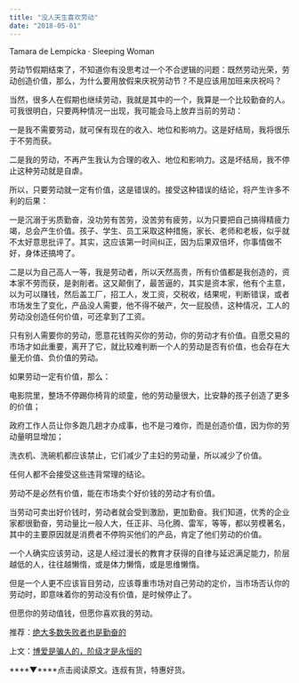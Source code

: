 ```yaml
---
title: "没人天生喜欢劳动"
date: "2018-05-01"
---
```


Tamara de Lempicka · Sleeping Woman

劳动节假期结束了，不知道你有没思考过一个不合逻辑的问题：既然劳动光荣，劳动创造价值，那么，为什么要用放假来庆祝劳动节？不是应该用加班来庆祝吗？

当然，很多人在假期也继续劳动，我就是其中的一个，我算是一个比较勤奋的人。可我很明白，只要两种情况一出现，我可能会马上放弃当前的劳动：

一是我不需要劳动，就可保有现在的收入、地位和影响力。这是好结局，我将很乐于不劳而获。

二是我的劳动，不再产生我认为合理的收入、地位和影响力。这是坏结局，我不停止这种劳动就是自虐。

所以，只要劳动就一定有价值，这是错误的。接受这种错误的结论，将产生许多不利的后果：

一是沉溺于劣质勤奋，没功劳有苦劳，没苦劳有疲劳，以为只要把自己搞得精疲力竭，总会产生价值。孩子、学生、员工采取这种措施，家长、老师和老板，似乎就不太好意思批评了。其实，这应该第一时间纠正，因为后果双倍坏，你事情做不好，身体还搞垮了。

二是以为自己高人一等，我是劳动者，所以天然高贵，所有价值都是我创造的，资本家不劳而获，是剥削者。这又颠倒了，最苦逼的，其实是资本家，他有个主意，以为可以赚钱，然后盖工厂，招工人，发工资，交税收，结果呢，判断错误，或者市场发生了变化，产品没人需要，他不得不破产，欠一屁股债，这种情况，工人的劳动没创造任何价值，可还拿到了工资。

只有别人需要你的劳动，愿意花钱购买你的劳动，你的劳动才有价值。自愿交易的市场才如此重要，离开了它，就比较难判断一个人的劳动是否有价值，也会存在大量无价值、负价值的劳动。

如果劳动一定有价值，那么：

电影院里，整场不停踢你椅背的顽童，他的劳动量很大，比安静的孩子创造了更多的价值；

政府工作人员让你多跑几趟才办成事，也不是刁难你，而是创造价值，因为你的劳动量明显增加；

洗衣机、洗碗机都应该禁止，它们减少了主妇的劳动量，所以减少了价值。

任何人都不会接受这些违背常理的结论。

劳动不是必然有价值，能在市场卖个好价钱的劳动才有价值。

当劳动可卖出好价钱时，劳动者就会受到激励，更加勤奋。我们知道，优秀的企业家都很勤奋，劳动量比一般人大，任正非、马化腾、雷军，等等，都以劳模著名，其中的主要原因就是消费者不停购买他们的产品，肯定了他们劳动的价值。

一个人确实应该劳动，这是人经过漫长的教育才获得的自律与延迟满足能力，阶层越低的人，往往越懒惰，或是体力懒惰，或是思维懒惰。

但是一个人更不应该盲目劳动，应该尊重市场对自己劳动的定价，当市场否认你的劳动时，即意味着你的劳动没有价值，是时候停止了。

但愿你的劳动值钱，但愿你喜欢我的劳动。

推荐：[绝大多数失败者也是勤奋的](http://mp.weixin.qq.com/s?__biz=MjM5NDU0Mjk2MQ==&mid=2651622673&idx=1&sn=1f00bfc2c8a4dc6c4dcc66973703bea4&chksm=bd7e090f8a0980190a87c5445dd3d422f45b13653810c81ed18d5acdbc2731cfebd98cef4004&scene=21#wechat_redirect)

上文：[博爱是骗人的，阶级才是永恒的](http://mp.weixin.qq.com/s?__biz=MjM5NDU0Mjk2MQ==&mid=2651627325&idx=1&sn=195a2af865ca1a562a19aa1d9d82eba6&chksm=bd7e1b238a099235884066ca40651073aa903592be4258509d955767b6ad8d3944068e50be7b&scene=21#wechat_redirect)

****▼****点击阅读原文。连叔有货，特惠好货。
